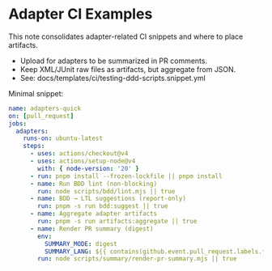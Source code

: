 # Adapter CI Examples

This note consolidates adapter-related CI snippets and where to place artifacts.

- Upload  for adapters to be summarized in PR comments.
- Keep XML/JUnit raw files as artifacts, but aggregate from JSON.
- See: docs/templates/ci/testing-ddd-scripts.snippet.yml

Minimal snippet:

```yaml
name: adapters-quick
on: [pull_request]
jobs:
  adapters:
    runs-on: ubuntu-latest
    steps:
      - uses: actions/checkout@v4
      - uses: actions/setup-node@v4
        with: { node-version: '20' }
      - run: pnpm install --frozen-lockfile || pnpm install
      - name: Run BDD lint (non-blocking)
        run: node scripts/bdd/lint.mjs || true
      - name: BDD → LTL suggestions (report-only)
        run: pnpm -s run bdd:suggest || true
      - name: Aggregate adapter artifacts
        run: pnpm -s run artifacts:aggregate || true
      - name: Render PR summary (digest)
        env:
          SUMMARY_MODE: digest
          SUMMARY_LANG: ${{ contains(github.event.pull_request.labels.*.name, 'lang:ja') && 'ja' || 'en' }}
        run: node scripts/summary/render-pr-summary.mjs || true
```

